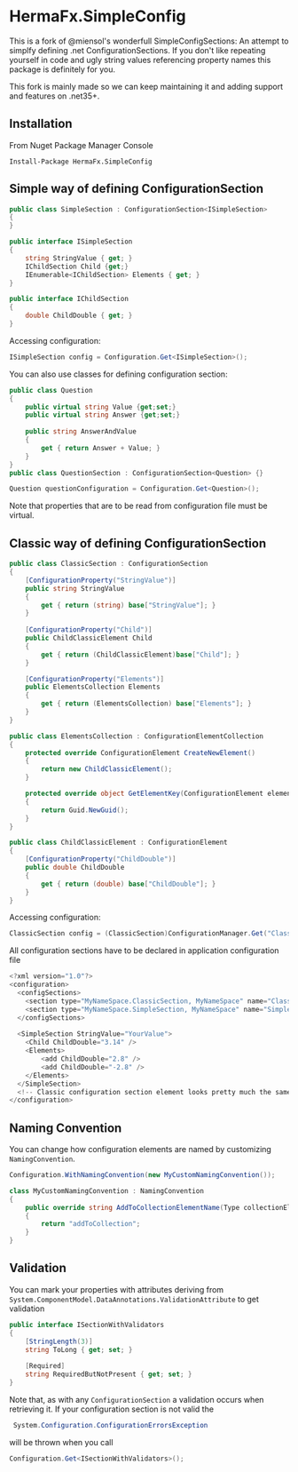 ﻿HermaFx.SimpleConfig
====================

This is a fork of @miensol's wonderfull SimpleConfigSections: An attempt to simplfy defining .net ConfigurationSections.
If you don't like repeating yourself in code and ugly string values referencing property names this package is definitely for you.

This fork is mainly made so we can keep maintaining it and adding support and features on .net35+.

Installation
---------------------
From Nuget Package Manager Console
	
	Install-Package HermaFx.SimpleConfig

Simple way of defining ConfigurationSection
---------------------
```c#
public class SimpleSection : ConfigurationSection<ISimpleSection>
{
}

public interface ISimpleSection
{
    string StringValue { get; }
    IChildSection Child {get;}
    IEnumerable<IChildSection> Elements { get; }
}

public interface IChildSection
{
    double ChildDouble { get; }
}
```

Accessing configuration:
	
```c#
ISimpleSection config = Configuration.Get<ISimpleSection>();
```

You can also use classes for defining configuration section:

```c#
public class Question 
{
	public virtual string Value {get;set;}
	public virtual string Answer {get;set;}
	
	public string AnswerAndValue 
	{
		get { return Answer + Value; }
	}
}
public class QuestionSection : ConfigurationSection<Question> {}

Question questionConfiguration = Configuration.Get<Question>();
```

Note that properties that are to be read from configuration file must be virtual.
	
Classic way of defining ConfigurationSection
---------------------
```c#
public class ClassicSection : ConfigurationSection
{
    [ConfigurationProperty("StringValue")]
    public string StringValue
    {
        get { return (string) base["StringValue"]; }
    }
	
    [ConfigurationProperty("Child")]
    public ChildClassicElement Child
    {
        get { return (ChildClassicElement)base["Child"]; }
    }

    [ConfigurationProperty("Elements")]
    public ElementsCollection Elements
    {
        get { return (ElementsCollection) base["Elements"]; }
    }
}

public class ElementsCollection : ConfigurationElementCollection
{
    protected override ConfigurationElement CreateNewElement()
    {
        return new ChildClassicElement();
    }

    protected override object GetElementKey(ConfigurationElement element)
    {
        return Guid.NewGuid();
    }
}

public class ChildClassicElement : ConfigurationElement
{
    [ConfigurationProperty("ChildDouble")]
    public double ChildDouble
    {
        get { return (double) base["ChildDouble"]; }
    }
}
```

Accessing configuration:
	
```c#
ClassicSection config = (ClassicSection)ConfigurationManager.Get("ClassicSection");
```

All configuration sections have to be declared in application configuration file

```c#
<?xml version="1.0"?>
<configuration>
  <configSections>
	<section type="MyNameSpace.ClassicSection, MyNameSpace" name="ClassicSection"/>
	<section type="MyNameSpace.SimpleSection, MyNameSpace" name="SimpleSection"/>
  </configSections>
  
  <SimpleSection StringValue="YourValue">
	<Child ChildDouble="3.14" />
	<Elements>
		<add ChildDouble="2.8" />
		<add ChildDouble="-2.8" />
	</Elements>
  </SimpleSection>
  <!-- Classic configuration section element looks pretty much the same -->
</configuration>
```


Naming Convention
---------------------
You can change how configuration elements are named by customizing `NamingConvention`.
	
```c#
Configuration.WithNamingConvention(new MyCustomNamingConvention());

class MyCustomNamingConvention : NamingConvention 
{
	public override string AddToCollectionElementName(Type collectionElementType, string propertyName)
	{
		return "addToCollection";
	}
}
```

Validation
---------------------
You can mark your properties with attributes deriving from `System.ComponentModel.DataAnnotations.ValidationAttribute` to get validation
	
```c#
public interface ISectionWithValidators
{
    [StringLength(3)]
    string ToLong { get; set; }
    
    [Required]
    string RequiredButNotPresent { get; set; }
}
```

Note that, as with any `ConfigurationSection` a validation occurs when retrieving it. If your configuration section is not valid the

```c#
 System.Configuration.ConfigurationErrorsException
```

will be thrown when you call

```c#
Configuration.Get<ISectionWithValidators>();
```
